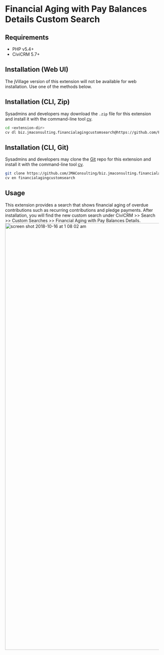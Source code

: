 # Financial Aging with Pay Balances Details Custom Search

## Requirements
* PHP v5.4+
* CiviCRM 5.7+

## Installation (Web UI)
The jVillage version of this extension will not be available for web installation. Use one of the methods below.

## Installation (CLI, Zip)

Sysadmins and developers may download the `.zip` file for this extension and
install it with the command-line tool [cv](https://github.com/civicrm/cv).

```bash
cd <extension-dir>
cv dl biz.jmaconsulting.financialagingcustomsearch@https://github.com/FIXME/biz.jmaconsulting.financialagingcustomsearch/archive/jvillage-master.zip
```

## Installation (CLI, Git)

Sysadmins and developers may clone the [Git](https://en.wikipedia.org/wiki/Git) repo for this extension and
install it with the command-line tool [cv](https://github.com/civicrm/cv).

```bash
git clone https://github.com/JMAConsulting/biz.jmaconsulting.financialagingcustomsearch.git
cv en financialagingcustomsearch
```

## Usage

This extension provides a search that shows financial aging of overdue contributions such as recurring contributions and pledge payments.
After installation, you will find the new custom search under CiviCRM >> Search >> Custom Searches >> Financial Aging with Pay Balances
Details.
<img width="1399" alt="screen shot 2018-10-16 at 1 08 02 am" src="https://user-images.githubusercontent.com/3735621/46973850-092d1000-d0e0-11e8-92d2-e9d2d67491c1.png">
